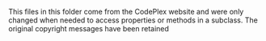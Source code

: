 This files in this folder come from the CodePlex website and were only changed when needed to access properties or 
methods in a subclass. The original copyright messages have been retained
